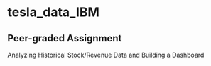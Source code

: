# tesla_data_IBM
## Peer-graded Assignment
Analyzing Historical Stock/Revenue Data and Building a Dashboard
